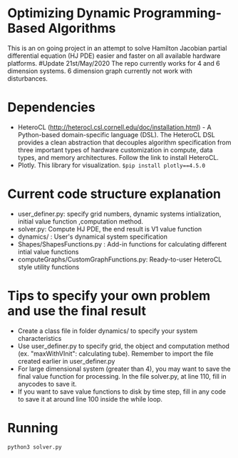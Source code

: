 # Optimizing Dynamic Programming-Based Algorithms
This is an on going project in an attempt to solve Hamilton Jacobian partial differential equation (HJ PDE) easier and faster on all available hardware platforms.
#Update 21st/May/2020
The repo currently works for 4 and 6 dimension systems. 6 dimension graph currently not work with disturbances. 

# Dependencies
* HeteroCL (http://heterocl.csl.cornell.edu/doc/installation.html) - A Python-based domain-specific language (DSL). The HeteroCL DSL provides a clean abstraction that decouples algorithm specification from three important types of hardware customization in compute, data types, and memory architectures. Follow the link to install HeteroCL.
*  Plotly. This library for visualization. ``` $pip install plotly==4.5.0 ```

# Current code structure explanation
* user_definer.py: specify grid numbers, dynamic systems intialization, initial value function ,computation method.
* solver.py: Compute HJ PDE, the end result is V1 value function
* dynamics/ : User's dynamical system specification
* Shapes/ShapesFunctions.py : Add-in functions for calculating different intial value functions
* computeGraphs/CustomGraphFunctions.py: Ready-to-user HeteroCL style utility functions

# Tips to specify your own problem and use the final result
* Create a class file in folder dynamics/ to specify your system characteristics
* Use user_definer.py to specify grid, the object and computation method (ex. "maxWithVInit": calculating tube). Remember to import the file
created earlier in user_definer.py
* For large dimensional system (greater than 4), you may want to save the final value function for processing. In the file solver.py, at line 110, fill in anycodes to save it.
* If you want to save value functions to disk by time step, fill in any code to save it at around line 100 inside the while loop.
# Running
``` python3 solver.py ```
